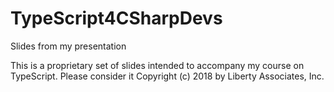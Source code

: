 # TypeScript4CSharpDevs
Slides from my presentation

This is a proprietary set of slides intended to accompany my course on TypeScript.  Please consider it Copyright (c) 2018 by Liberty Associates, Inc.
